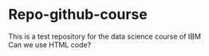 # Repo-github-course
This is a test repository for the data science course of IBM <br> Can we use HTML code?
